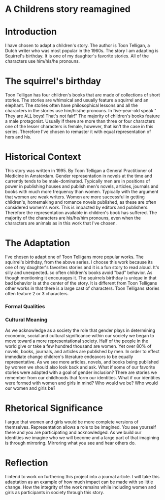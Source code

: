 # A Childrens story reamagined

# Introduction 

I have chosen to adapt a children's story.  The author is Toon Telligan, a Dutch writer who was most popular in the 1960s.  The story I am adapting is Squirrel's birthday.  It is one of my daughter's favorite stories. All of the characters use him/his/he pronouns.

# The squirrel's birthday 

Toon Telligan has four children's books that are made of collections of short stories. The stories are whimsical and usually feature a squirrel and an elephant.  The stories often have philosophical lessons and all the characters in the stories use him/his/he pronouns.  In five-year-old speak " They are ALL boys! That's not fair!" The majority of children's books feature a male protagonist.  Usually if there are more than three or four characters one of the lesser characters is female, however, that isn't the case in this series. Therefore I've chosen to remaster it with equal representation of hers and his.

# Historical Context  

This story was written in 1995.  By Toon Telligan a General Practitioner of Medicine in Amsterdam.  Gender representation in novels at the time and currently tends to be male-dominated.  Typically men are in positions of power in publishing houses and publish men's novels, articles, journals and books with much more frequency than women.  Typically with the argument that women are weak writers. Women are more successful in getting children's, homemaking and romance novels published, as these are often considered women's work. This is impacted by editors and publishers. Therefore the representation available in children's book has suffered.  The majority of the characters are his/he/him pronouns, even when the characters are animals as in this work that I've chosen. 

# The Adaptation 

I've chosen to adapt one of Toon Telligans more popular works.  The squirrel's birthday, from the above series.  I choose this work because its one of my daughter's favorites stories and it is a fun story to read aloud.  It's silly and unexpected..so often children's books avoid "bad" behavior.  As though mentioning it encourages it.  The squirrels birthday is unique in that bad behavior is at the center of the story. It is different from Toon Telligans other works in that there is a large cast of characters.  Toon Telligans stories often feature 2 or 3 characters. 

### Formal Qualities 



### Cultural Meaning 

As we acknowledge as a society the role that gender plays in determining economic, social and cultural significance within our society we began to move toward a more representational society.  Half of the people in the world give or take a few hundred thousand are women. Yet over 80% of novels, books, journals, and articles are published by men.  In order to effect immediate change children's literature endeavors to be equally representative.  As we see more articles, novels, and books being published by women we should also look back and ask.  What if some of our favorite stories were adapted with a goal of gender inclusion? There are stories we remember from our childhoods that form our identities.  What if our identities were formed with women and girls in mind? Who would we be? Who would our women and girls be? 

# Rhetorical Significance  
I argue that women and girls would be more complete versions of themselves.  Representation allows a role to be imagined. You see yourself there and you are participating and acknowledged.  As we build our identities we imagine who we will become and a large part of that imagining is through mirroring.  Mirroring what you see and hear others do. 



# Reflection 

I intend to work on furthering this project into a journal article.  I will take this adaptation as an example of how much impact can be made with so little change. How the integrity of the work remains while including women and girls as participants in society through this story.
